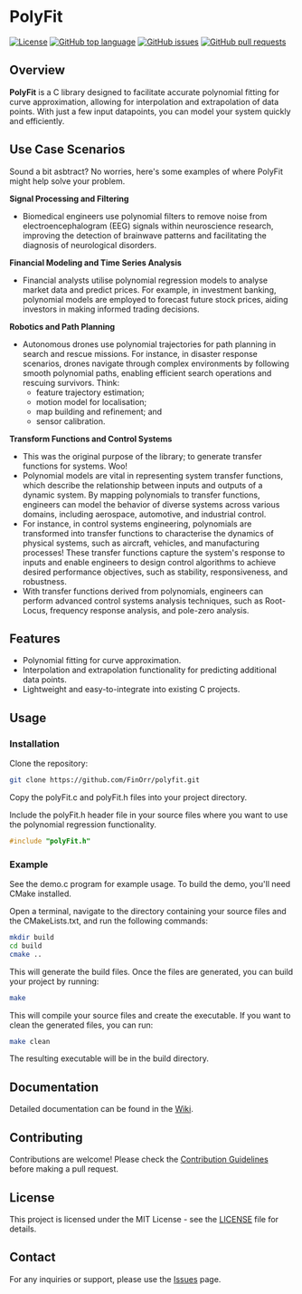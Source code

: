 # PolyFit

[![License](https://img.shields.io/badge/license-MIT-blue.svg)](LICENSE)
[![GitHub top language](https://img.shields.io/github/languages/top/FinOrr/polyfit.svg)](https://github.com/FinOrr/polyfit)
[![GitHub issues](https://img.shields.io/github/issues/FinOrr/polyfit.svg)](https://github.com/FinOrr/polyfit/issues)
[![GitHub pull requests](https://img.shields.io/github/issues-pr/FinOrr/polyfit.svg)](https://github.com/FinOrr/polyfit/pulls)


## Overview

**PolyFit** is a C library designed to facilitate accurate polynomial fitting for curve approximation, allowing for interpolation and extrapolation of data points. With just a few input datapoints, you can model your system quickly and efficiently.

## Use Case Scenarios

Sound a bit asbtract? No worries, here's some examples of where PolyFit might help solve your problem.

**Signal Processing and Filtering**
- Biomedical engineers use polynomial filters to remove noise from electroencephalogram (EEG) signals within neuroscience research, improving the detection of brainwave patterns and facilitating the diagnosis of neurological disorders.

**Financial Modeling and Time Series Analysis**
- Financial analysts utilise polynomial regression models to analyse market data and predict prices. For example, in investment banking, polynomial models are employed to forecast future stock prices, aiding investors in making informed trading decisions.

**Robotics and Path Planning**
- Autonomous drones use polynomial trajectories for path planning in search and rescue missions. For instance, in disaster response scenarios, drones navigate through complex environments by following smooth polynomial paths, enabling efficient search operations and rescuing survivors. Think:
  - feature trajectory estimation;
  - motion model for localisation;
  - map building and refinement; and
  - sensor calibration.

**Transform Functions and Control Systems**
- This was the original purpose of the library; to generate transfer functions for systems. Woo!
- Polynomial models are vital in representing system transfer functions, which describe the relationship between inputs and outputs of a dynamic system. By mapping polynomials to transfer functions, engineers can model the behavior of diverse systems across various domains, including aerospace, automotive, and industrial control.
- For instance, in control systems engineering, polynomials are transformed into transfer functions to characterise the dynamics of physical systems, such as aircraft, vehicles, and manufacturing processes! These transfer functions capture the system's response to inputs and enable engineers to design control algorithms to achieve desired performance objectives, such as stability, responsiveness, and robustness.
- With transfer functions derived from polynomials, engineers can perform advanced control systems analysis techniques, such as Root-Locus, frequency response analysis, and pole-zero analysis.

## Features

- Polynomial fitting for curve approximation.
- Interpolation and extrapolation functionality for predicting additional data points.
- Lightweight and easy-to-integrate into existing C projects.

## Usage

### Installation

Clone the repository:

```bash
git clone https://github.com/FinOrr/polyfit.git
```

Copy the polyFit.c and polyFit.h files into your project directory.

Include the polyFit.h header file in your source files where you want to use the polynomial regression functionality.

```c
#include "polyFit.h"
```

### Example

See the demo.c program for example usage.
To build the demo, you'll need CMake installed.

Open a terminal, navigate to the directory containing your source files and the CMakeLists.txt, and run the following commands:

```bash
mkdir build
cd build
cmake ..
```

This will generate the build files. Once the files are generated, you can build your project by running:
```bash
make
```

This will compile your source files and create the executable. If you want to clean the generated files, you can run:
```bash
make clean
```

The resulting executable will be in the build directory.

## Documentation

Detailed documentation can be found in the [Wiki](https://github.com/FinOrr/polyfit/wiki).

## Contributing

Contributions are welcome! Please check the [Contribution Guidelines](CONTRIBUTING.md) before making a pull request.

## License

This project is licensed under the MIT License - see the [LICENSE](LICENSE) file for details.
  
## Contact

For any inquiries or support, please use the [Issues](https://github.com/FinOrr/polyfit/issues) page.
 
